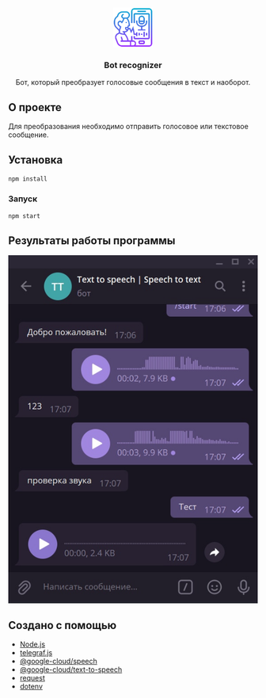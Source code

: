 <!-- Иконка -->
<br />
<p align="center">
  <a href="https://github.com/A1ina42/recognizer_bot">
    <img src="screenshots/icon.png" alt="Logo" width="80" height="80">
  </a>

  <h3 align="center">Bot recognizer</h3>

  <p align="center">
    Бот, который преобразует голосовые сообщения в текст и наоборот.
    <br />
  </p>
</p>



<!-- О проекте-->
## О проекте

Для преобразования необходимо отправить голосовое или текстовое сообщение.



<!-- Установка -->
## Установка
```
npm install
```

### Запуск
```
npm start
```



<!-- Результаты работы программы -->
## Результаты работы программы

<img src="screenshots/bot.jpg" alt="bot">



<!-- Создано с помощью -->
## Создано с помощью

* [Node.js](https://nodejs.org)
* [telegraf.js](https://telegraf.js.org/)
* [@google-cloud/speech](https://www.npmjs.com/package/@google-cloud/speech)
* [@google-cloud/text-to-speech](https://www.npmjs.com/package/@google-cloud/text-to-speech)
* [request](https://www.npmjs.com/package/request)
* [dotenv](https://www.npmjs.com/package/dotenv)


